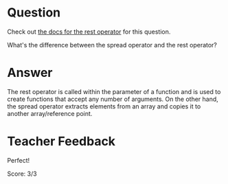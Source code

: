 # Question
Check out [the docs for the rest operator](https://developer.mozilla.org/en-US/docs/Web/JavaScript/Reference/Functions/rest_parameters) for this question.

What's the difference between the spread operator and the rest operator?

# Answer
The rest operator is called within the parameter of a function and is used to create functions that accept any number of arguments. On the other hand, the spread operator extracts elements from an array and copies it to another array/reference point.

# Teacher Feedback

Perfect!

Score: 3/3